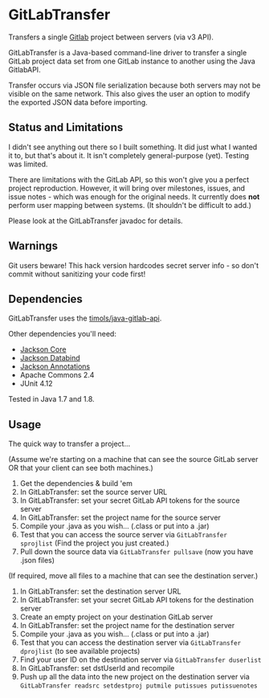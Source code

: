 # GitLabTransfer
Transfers a single [Gitlab](https://gitlab.org) project between servers (via v3 API).

GitLabTransfer is a Java-based command-line driver to transfer a single GitLab 
project data set from one GitLab instance to another using the Java GitlabAPI.

Transfer occurs via JSON file serialization because both servers may not be visible 
on the same network.  This also gives the user an option to modify the exported
JSON data before importing.

## Status and Limitations
I didn't see anything out there so I built something.  It did just what I wanted 
it to, but that's about it.  It isn't completely general-purpose (yet).  Testing was limited.

There are limitations with the GitLab API, so this won't give you a 
perfect project reproduction.  However, it will bring over milestones, issues,
and issue notes - which was enough for the original needs.  It currently does **not**
perform user mapping between systems.  (It shouldn't be difficult to add.)

Please look at the GitLabTransfer javadoc for details.

## Warnings
Git users beware!  This hack version hardcodes secret server info - so don't commit
without sanitizing your code first!  

## Dependencies
GitLabTransfer uses the [timols/java-gitlab-api](https://github.com/timols/java-gitlab-api).

Other dependencies you'll need:
* [Jackson Core](https://github.com/FasterXML/jackson-core.git)
* [Jackson Databind](https://github.com/FasterXML/jackson-databind)
* [Jackson Annotations](https://github.com/FasterXML/jackson-annotations)
* Apache Commons 2.4
* JUnit 4.12

Tested in Java 1.7 and 1.8.

## Usage
The quick way to transfer a project... 

(Assume we're starting on a machine that can see the source GitLab server OR that your
client can see both machines.)

1. Get the dependencies & build 'em
2. In GitLabTransfer: set the source server URL
3. In GitLabTransfer: set your secret GitLab API tokens for the source server
4. In GitLabTransfer: set the project name for the source server
5. Compile your .java as you wish... (.class or put into a .jar) 
6. Test that you can access the source server via `GitLabTransfer sprojlist` (Find the project you just created.)
7. Pull down the source data via `GitLabTransfer pullsave` (now you have .json files)

(If required, move all files to a machine that can see the destination server.)
 
1. In GitLabTransfer: set the destination server URL
2. In GitLabTransfer: set your secret GitLab API tokens for the destination server
3. Create an empty project on your destination GitLab server
4. In GitLabTransfer: set the project name for the destination server
5. Compile your .java as you wish... (.class or put into a .jar)
6. Test that you can access the destination server via `GitLabTransfer dprojlist` (to see available projects)
7. Find your user ID on the destination server via `GitLabTransfer duserlist`
8. In GitLabTransfer: set dstUserId and recompile
9. Push up all the data into the new project on the destination server via `GitLabTransfer readsrc setdestproj putmile putissues putissuenotes`
